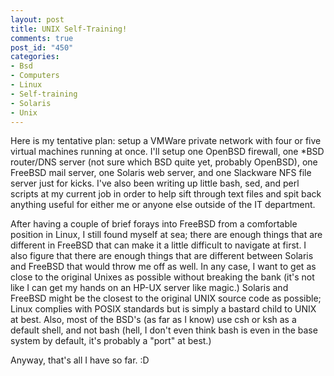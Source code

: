 ```yaml
--- 
layout: post
title: UNIX Self-Training!
comments: true
post_id: "450"
categories:
- Bsd
- Computers
- Linux
- Self-training
- Solaris
- Unix
---
```

Here is my tentative plan: setup a VMWare private network with four or five virtual machines running at once.  I'll setup one OpenBSD firewall, one *BSD router/DNS server (not sure which BSD quite yet, probably OpenBSD), one FreeBSD mail server, one Solaris web server, and one Slackware NFS file server just for kicks.  I've also been writing up little bash, sed, and perl scripts at my current job in order to help sift through text files and spit back anything useful for either me or anyone else outside of the IT department.

After having a couple of brief forays into FreeBSD from a comfortable position in Linux, I still found myself at sea; there are enough things that are different in FreeBSD that can make it a little difficult to navigate at first.  I also figure that there are enough things that are different between Solaris and FreeBSD that would throw me off as well.  In any case, I want to get as close to the original Unixes as possible without breaking the bank (it's not like I can get my hands on an HP-UX server like magic.)  Solaris and FreeBSD might be the closest to the original UNIX source code as possible; Linux complies with POSIX standards but is simply a bastard child to UNIX at best.  Also, most of the BSD's (as far as I know) use csh or ksh as a default shell, and not bash (hell, I don't even think bash is even in the base system by default, it's probably a "port" at best.)

Anyway, that's all I have so far. :D
